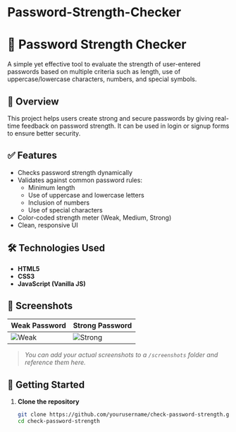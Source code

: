 # Password-Strength-Checker
# 🔐 Password Strength Checker

A simple yet effective tool to evaluate the strength of user-entered passwords based on multiple criteria such as length, use of uppercase/lowercase characters, numbers, and special symbols.

## 📌 Overview

This project helps users create strong and secure passwords by giving real-time feedback on password strength. It can be used in login or signup forms to ensure better security.

## ✅ Features

- Checks password strength dynamically
- Validates against common password rules:
  - Minimum length
  - Use of uppercase and lowercase letters
  - Inclusion of numbers
  - Use of special characters
- Color-coded strength meter (Weak, Medium, Strong)
- Clean, responsive UI

## 🛠 Technologies Used

- **HTML5**
- **CSS3**
- **JavaScript (Vanilla JS)**

## 📸 Screenshots

| Weak Password | Strong Password |
|---------------|-----------------|
| ![Weak](screenshots/weak-password.png) | ![Strong](screenshots/strong-password.png) |

> _You can add your actual screenshots to a `/screenshots` folder and reference them here._

## 🚀 Getting Started

1. **Clone the repository**
   ```bash
   git clone https://github.com/yourusername/check-password-strength.git
   cd check-password-strength
